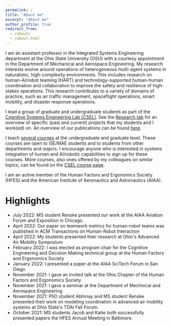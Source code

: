 ```yaml
---
permalink: /
title: "About me"
excerpt: "About me"
author_profile: true
redirect_from: 
  - /about/
  - /about.html
---
```


I am an assistant professor in the Integrated Systems Engineering department at the Ohio State University (OSU) with a courtesy appointment in the Department of Mechanical and Aerospace Engineering. My research interests evolve around operations of heterogeneous multi-agent systems in naturalistic, high-complexity environments. This includes research on human-AI/robot teaming (HART) and technology-supported human-human coordination and collaboration to improve the safety and resilience of high-stakes operations. This research contributes to a variety of domains of practice, such as air traffic management, spaceflight operations, smart mobility, and disaster response operations. 

I lead a group of graduate and undergraduate students as part of the [Cognitive Systems Engineering Lab (CSEL)](https://csel.engineering.osu.edu). See the [Research tab](https://u.osu.edu/csel/research-projects/) for an overview of specific (past and current) projects that my students and I work(ed) on. An overview of our publications can be found [here](https://mijtsma.github.io/publications/).
<!--As an important enabler of effective teaming, my students and I work on supporting coordination between humans and (semi-)autonomous agents to improve joint performance during time-critical events.  -->

I teach [several courses](https://mijtsma.github.io/teaching/) at the undergraduate and graduate level. These courses are open to ISE/MAE students and to students from other departments and majors. I encourage anyone who is interested in systems integration of human and AI/robotic capabilities to sign up for these courses. More courses, also ones offered by my colleagues on similar topics, can be found on the [CSEL course page](https://u.osu.edu/csel/cognitive-systems-engineering-courses/).

I am an active member of the Human Factors and Ergonomics Society (HFES) and the American Institute of Aeronautics and Astronautics (AIAA).

Highlights
======
* July 2022: MS student Renske presented our work at the AIAA Aviation Forum and Exposition in Chicago. 
* April 2022: Our paper on teamwork metrics for human-robot teams was published in ACM Transactions on Human-Robot Interaction
* April 2022: My students presented their research at Ohio's Advanced Air Mobility Symposium
* February 2022: I was elected as program chair for the Cognitive Engineering and Decision Making technical group at the Human Factors and Ergonomics Society
* January 2022: I presented a paper at the AIAA SciTech Forum in San Diego
* November 2021: I gave an invited talk at the Ohio Chapter of the Human Factors and Ergonomics Society
* November 2021: I gave a seminar at the Department of Mechnical and Aerospace Engineering
* November 2021: PhD student Abhinay and MS student Renske presented their work on modeling coordination in advanced air mobility systems at Ohio State's TDAI Fall Forum.
* October 2021: MS students Jacob and Katie both successfully presented papers the HFES Annual Meeting in Baltimore.
